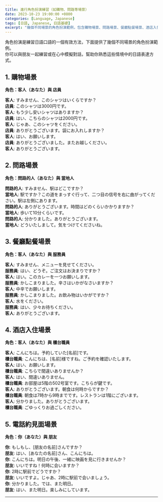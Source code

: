 ```yaml
---
title: 進行角色扮演練習（如購物、問路等場景）
date: 2023-10-23 19:00:00 +0800
categories: [Language, Japanese]
tags: [日語, Japanese, 日語基礎] 
excerpt: "幾個不同場景的角色扮演範例，包含購物場景、問路場景、餐廳點餐場景、酒店入住場景、電話約見面場景"
---
```


角色扮演是練習日語口語的一個有效方法，下面提供了幾個不同場景的角色扮演範例。<br>你可以與朋友一起練習或在心中模擬對話，幫助你熟悉這些情境中的日語表達方式。

## **1. 購物場景**

**角色：客人（あなた）與 店員**

**客人**: すみません、このシャツはいくらですか？  
**店員**: このシャツは3000円です。  
**客人**: もう少し安いシャツはありますか？  
**店員**: はい、こちらのシャツは2000円です。  
**客人**: じゃあ、このシャツをください。  
**店員**: ありがとうございます。袋にお入れしますか？  
**客人**: はい、お願いします。  
**店員**: ありがとうございました。またお越しください。  
**客人**: ありがとうございます。

## **2. 問路場景**

**角色：問路的人（あなた）與 當地人**

**問路的人**: すみません、駅はどこですか？  
**當地人**: 駅ですか？この道をまっすぐ行って、二つ目の信号を右に曲がってください。駅は左側にあります。  
**問路的人**: ありがとうございます。時間はどのくらいかかりますか？  
**當地人**: 歩いて10分くらいです。  
**問路的人**: 分かりました。ありがとうございます。  
**當地人**: どういたしまして。気をつけてくださいね。

## **3. 餐廳點餐場景**

**角色：客人（あなた）與 服務員**

**客人**: すみません、メニューを見せてください。  
**服務員**: はい、どうぞ。ご注文はお決まりですか？  
**客人**: はい。このカレーを一つお願いします。  
**服務員**: かしこまりました。辛さはいかがなさいますか？  
**客人**: 中辛でお願いします。  
**服務員**: かしこまりました。お飲み物はいかがですか？  
**客人**: 水をください。  
**服務員**: はい、少々お待ちください。  
**客人**: ありがとうございます。

## **4. 酒店入住場景**

**角色：客人（あなた）與 櫃台職員**

**客人**: こんにちは。予約していた[名前]です。  
**櫃台職員**: こんにちは、[名前]様ですね。ご予約を確認いたします。  
**客人**: はい、お願いします。  
**櫃台職員**: こちらで間違いありませんか？  
**客人**: はい、間違いありません。  
**櫃台職員**: お部屋は5階の502号室です。こちらが鍵です。  
**客人**: ありがとうございます。朝食は何時からですか？  
**櫃台職員**: 朝食は7時から9時までです。レストランは1階にございます。  
**客人**: 分かりました。ありがとうございます。  
**櫃台職員**: ごゆっくりお過ごしください。

## **5. 電話約見面場景**

**角色：你（あなた）與 朋友**

**你**: もしもし、[朋友の名前]さんですか？  
**朋友**: はい、[あなたの名前]さん、こんにちは。  
**你**: こんにちは。明日の午後、一緒に映画を見に行きませんか？  
**朋友**: いいですね！何時に会いますか？  
**你**: 2時に駅前でどうですか？  
**朋友**: いいですよ。じゃあ、2時に駅前で会いましょう。  
**你**: 分かりました。では、また明日。  
**朋友**: はい、また明日。楽しみにしています。

---


